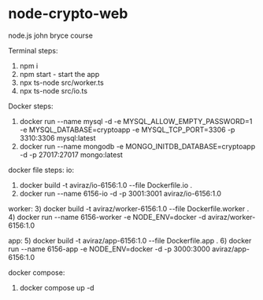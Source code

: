 # node-crypto-web
node.js john bryce course

Terminal steps:
1) npm i
2) npm start - start the app
3) npx ts-node src/worker.ts
4) npx ts-node src/io.ts

Docker steps:
1) docker run --name mysql -d -e MYSQL_ALLOW_EMPTY_PASSWORD=1 -e MYSQL_DATABASE=cryptoapp -e MYSQL_TCP_PORT=3306 -p 3310:3306 mysql:latest
2) docker run --name mongodb -e MONGO_INITDB_DATABASE=cryptoapp -d -p 27017:27017 mongo:latest

docker file steps:
io:
1) docker build -t aviraz/io-6156:1.0 --file Dockerfile.io .
2) docker run --name 6156-io -d -p 3001:3001 aviraz/io-6156:1.0

worker:
3) docker build -t aviraz/worker-6156:1.0 --file Dockerfile.worker .
4) docker run --name 6156-worker -e NODE_ENV=docker -d aviraz/worker-6156:1.0

app:
5) docker build -t aviraz/app-6156:1.0 --file Dockerfile.app .
6) docker run --name 6156-app -e NODE_ENV=docker -d -p 3000:3000 aviraz/app-6156:1.0


docker compose:
1) docker compose up -d